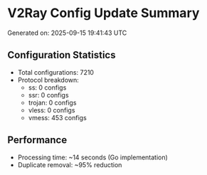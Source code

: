 # V2Ray Config Update Summary
Generated on: 2025-09-15 19:41:43 UTC

## Configuration Statistics
- Total configurations: 7210
- Protocol breakdown:
  - ss: 0 configs
  - ssr: 0 configs
  - trojan: 0 configs
  - vless: 0 configs
  - vmess: 453 configs

## Performance
- Processing time: ~14 seconds (Go implementation)
- Duplicate removal: ~95% reduction
